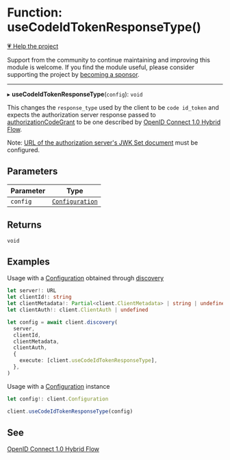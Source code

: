 # Function: useCodeIdTokenResponseType()

[💗 Help the project](https://github.com/sponsors/panva)

Support from the community to continue maintaining and improving this module is welcome. If you find the module useful, please consider supporting the project by [becoming a sponsor](https://github.com/sponsors/panva).

***

▸ **useCodeIdTokenResponseType**(`config`): `void`

This changes the `response_type` used by the client to be `code id_token` and
expects the authorization server response passed to
[authorizationCodeGrant](authorizationCodeGrant.md) to be one described by
[OpenID Connect 1.0 Hybrid Flow](https://openid.net/specs/openid-connect-core-1_0-errata2.html#HybridFlowAuth).

Note:
[URL of the authorization server's JWK Set document](../interfaces/ServerMetadata.md#jwks_uri)
must be configured.

## Parameters

| Parameter | Type |
| ------ | ------ |
| `config` | [`Configuration`](../classes/Configuration.md) |

## Returns

`void`

## Examples

Usage with a [Configuration](../classes/Configuration.md) obtained through [discovery](discovery.md)

```ts
let server!: URL
let clientId!: string
let clientMetadata!: Partial<client.ClientMetadata> | string | undefined
let clientAuth!: client.ClientAuth | undefined

let config = await client.discovery(
  server,
  clientId,
  clientMetadata,
  clientAuth,
  {
    execute: [client.useCodeIdTokenResponseType],
  },
)
```

Usage with a [Configuration](../classes/Configuration.md) instance

```ts
let config!: client.Configuration

client.useCodeIdTokenResponseType(config)
```

## See

[OpenID Connect 1.0 Hybrid Flow](https://openid.net/specs/openid-connect-core-1_0-errata2.html#HybridFlowAuth)
